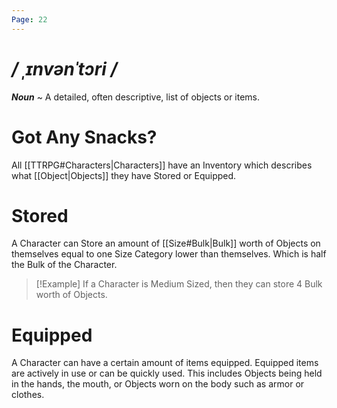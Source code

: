 ```yaml
---
Page: 22
---
```

# */ ˌɪnvənˈtɔri /*
***Noun*** ~ A detailed, often descriptive, list of objects or items.

# Got Any Snacks?
All [[TTRPG#Characters|Characters]] have an Inventory which describes what [[Object|Objects]] they have Stored or Equipped.
# Stored
A Character can Store an amount of [[Size#Bulk|Bulk]] worth of Objects on themselves equal to one Size Category lower than themselves. Which is half the Bulk of the Character.

> [!Example]
> If a Character is Medium Sized, then they can store 4 Bulk worth of Objects.

# Equipped
A Character can have a certain amount of items equipped. Equipped items are actively in use or can be quickly used. This includes Objects being held in the hands, the mouth, or Objects worn on the body such as armor or clothes.